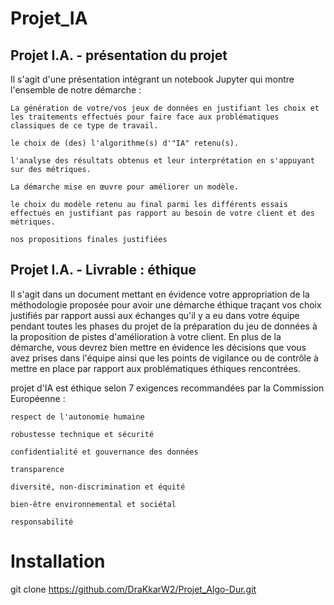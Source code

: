 # Projet_IA
## Projet I.A. - présentation du projet
Il s'agit d'une présentation intégrant un notebook Jupyter qui montre l'ensemble de notre démarche :

    La génération de votre/vos jeux de données en justifiant les choix et les traitements effectués pour faire face aux problématiques classiques de ce type de travail.

    le choix de (des) l'algorithme(s) d'"IA" retenu(s).

    l'analyse des résultats obtenus et leur interprétation en s'appuyant sur des métriques.

    La démarche mise en œuvre pour améliorer un modèle.

    le choix du modèle retenu au final parmi les différents essais effectués en justifiant pas rapport au besoin de votre client et des métriques.

    nos propositions finales justifiées

## Projet I.A. - Livrable : éthique

Il s'agit dans un document mettant en évidence votre appropriation de la méthodologie proposée pour avoir une démarche éthique traçant vos choix justifiés par rapport aussi aux échanges qu'il y a eu dans votre équipe pendant toutes les phases du projet de la préparation du jeu de données à la proposition de pistes d'amélioration à votre client. En plus de la démarche, vous devrez bien mettre en évidence les décisions que vous avez prises dans l'équipe ainsi que les points de vigilance ou de contrôle à mettre en place par rapport aux problématiques éthiques rencontrées.

projet d'IA est éthique selon 7 exigences recommandées par la Commission Européenne :

    respect de l'autonomie humaine

    robustesse technique et sécurité

    confidentialité et gouvernance des données

    transparence

    diversité, non-discrimination et équité

    bien-être environnemental et sociétal

    responsabilité

# Installation 
git clone https://github.com/DraKkarW2/Projet_Algo-Dur.git